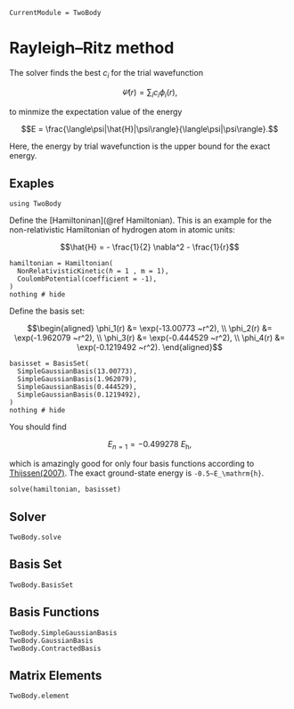 ```@meta
CurrentModule = TwoBody
```

# Rayleigh–Ritz method

The solver finds the best $c_i$ for the trial wavefunction
```math
\varPsi(r) = \sum_i c_i \phi_i(r),
```
to minmize the expectation value of the energy
```math
E = \frac{\langle\psi|\hat{H}|\psi\rangle}{\langle\psi|\psi\rangle}.
```
Here, the energy by trial wavefunction is the upper bound for the exact energy.

## Exaples

```@setup example
using TwoBody
```

Define the [Hamiltoninan](@ref Hamiltonian). This is an example for the non-relativistic Hamiltonian of hydrogen atom in atomic units:
```math
\hat{H} = 
- \frac{1}{2} \nabla^2
- \frac{1}{r}
```
```@example example
hamiltonian = Hamiltonian(
  NonRelativisticKinetic(ℏ = 1 , m = 1),
  CoulombPotential(coefficient = -1),
)
nothing # hide
```

Define the basis set:
```math
\begin{aligned}
  \phi_1(r) &= \exp(-13.00773 ~r^2), \\
  \phi_2(r) &= \exp(-1.962079 ~r^2), \\
  \phi_3(r) &= \exp(-0.444529 ~r^2), \\
  \phi_4(r) &= \exp(-0.1219492 ~r^2).
\end{aligned}
```
```@example example
basisset = BasisSet(
  SimpleGaussianBasis(13.00773),
  SimpleGaussianBasis(1.962079),
  SimpleGaussianBasis(0.444529),
  SimpleGaussianBasis(0.1219492),
)
nothing # hide
```

You should find
```math
E_{n=1} = -0.499278~E_\mathrm{h},
```
which is amazingly good for only four basis functions according to [Thijssen(2007)](https://doi.org/10.1017/CBO9781139171397). The exact ground-state energy is ``-0.5~E_\mathrm{h}``.

```@repl example
solve(hamiltonian, basisset)
```

## Solver

```@docs; canonical=false
TwoBody.solve
```

## Basis Set

```@docs; canonical=false
TwoBody.BasisSet
```

## Basis Functions

```@docs; canonical=false
TwoBody.SimpleGaussianBasis
TwoBody.GaussianBasis
TwoBody.ContractedBasis
```

## Matrix Elements

```@docs; canonical=false
TwoBody.element
```
